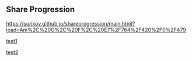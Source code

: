 ## Share Progression

https://surikov.github.io/shareprogression/main.html?load=Am%2C%20G%2C%20F%2C%20E7%2F764%2F420%2F0%2F479

[test1](https://surikov.github.io/shareprogression/rockstar.html?load=Am%2C%20G%2C%20F%2C%20E7%2F764%2F420%2F0%2F479)

[test2](https://surikov.github.io/shareprogression/rockstar.html)

